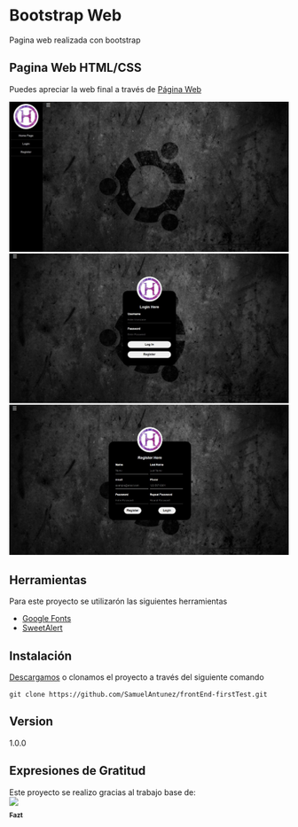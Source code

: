 # Bootstrap Web

Pagina web realizada con bootstrap

## Pagina Web HTML/CSS

Puedes apreciar la web final a través de [Página Web](https://samuelantunez.github.io/frontEnd-firstTest/)

<img src="img/Screenshot_1.jpg" width="900px;"/>
<img src="img/Screenshot_2.jpg" width="900px;"/>
<img src="img/Screenshot_3.jpg" width="900px;"/>

## Herramientas

Para este proyecto se utilizarón las siguientes herramientas

* [Google Fonts](https://fonts.google.com/)
* [SweetAlert](https://sweetalert2.github.io/#download)


## Instalación

[Descargamos](https://sweetalert2.github.io/#download) o clonamos el proyecto a través del siguiente comando

```
git clone https://github.com/SamuelAntunez/frontEnd-firstTest.git
```
## Version

1.0.0

## Expresiones de Gratitud
Este proyecto se realizo gracias al trabajo base de: 
</br>[<img src="https://avatars3.githubusercontent.com/u/13667358?s=460&v=4" width="100px;"/><br/><sub><b>Fazt</b></sub>](https://github.com/FaztTech)
